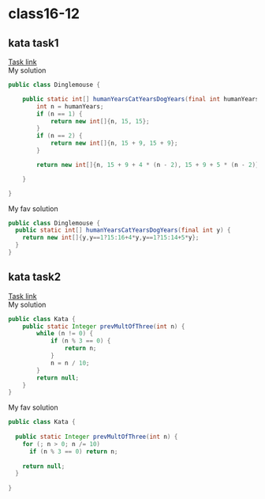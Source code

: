 # class16-12
## kata task1
[Task link](https://www.codewars.com/kata/5a6663e9fd56cb5ab800008b)    
My solution
```java
public class Dinglemouse {

    public static int[] humanYearsCatYearsDogYears(final int humanYears) {
        int n = humanYears;
        if (n == 1) {
            return new int[]{n, 15, 15};
        }
        if (n == 2) {
            return new int[]{n, 15 + 9, 15 + 9};
        }

        return new int[]{n, 15 + 9 + 4 * (n - 2), 15 + 9 + 5 * (n - 2)};

    }

}
```
My fav solution
```java
public class Dinglemouse {
  public static int[] humanYearsCatYearsDogYears(final int y) {
    return new int[]{y,y==1?15:16+4*y,y==1?15:14+5*y};
  }
}
```
## kata task2
[Task link](https://www.codewars.com/kata/61123a6f2446320021db987d)    
My solution
```java
public class Kata {
    public static Integer prevMultOfThree(int n) {
        while (n != 0) {
            if (n % 3 == 0) {
                return n;
            }
            n = n / 10;
        }
        return null;
    }
}
```

My fav solution
```java
public class Kata {
  
  public static Integer prevMultOfThree(int n) {
    for (; n > 0; n /= 10)
      if (n % 3 == 0) return n;
  
    return null;
  }
  
}
```
